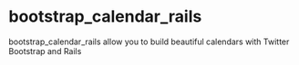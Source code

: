 bootstrap_calendar_rails
========================

bootstrap_calendar_rails allow you to build beautiful calendars with Twitter Bootstrap and Rails
